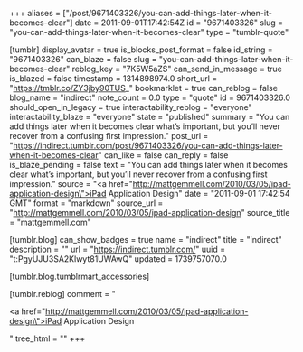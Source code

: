 +++
aliases = ["/post/9671403326/you-can-add-things-later-when-it-becomes-clear"]
date = 2011-09-01T17:42:54Z
id = "9671403326"
slug = "you-can-add-things-later-when-it-becomes-clear"
type = "tumblr-quote"

[tumblr]
display_avatar = true
is_blocks_post_format = false
id_string = "9671403326"
can_blaze = false
slug = "you-can-add-things-later-when-it-becomes-clear"
reblog_key = "7K5W5aZS"
can_send_in_message = true
is_blazed = false
timestamp = 1314898974.0
short_url = "https://tmblr.co/ZY3jby90TUS_"
bookmarklet = true
can_reblog = false
blog_name = "indirect"
note_count = 0.0
type = "quote"
id = 9671403326.0
should_open_in_legacy = true
interactability_reblog = "everyone"
interactability_blaze = "everyone"
state = "published"
summary = "You can add things later when it becomes clear what’s important, but you’ll never recover from a confusing first impression."
post_url = "https://indirect.tumblr.com/post/9671403326/you-can-add-things-later-when-it-becomes-clear"
can_like = false
can_reply = false
is_blaze_pending = false
text = "You can add things later when it becomes clear what’s important, but you’ll never recover from a confusing first impression."
source = "<a href=\"http://mattgemmell.com/2010/03/05/ipad-application-design\">iPad Application Design</a>"
date = "2011-09-01 17:42:54 GMT"
format = "markdown"
source_url = "http://mattgemmell.com/2010/03/05/ipad-application-design"
source_title = "mattgemmell.com"

[tumblr.blog]
can_show_badges = true
name = "indirect"
title = "indirect"
description = ""
url = "https://indirect.tumblr.com/"
uuid = "t:PgyUJU3SA2Klwyt81UWAwQ"
updated = 1739757070.0

[tumblr.blog.tumblrmart_accessories]

[tumblr.reblog]
comment = "<p><a href=\"http://mattgemmell.com/2010/03/05/ipad-application-design\">iPad Application Design</a></p>"
tree_html = ""
+++
